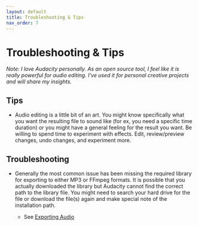 ```yaml
---
layout: default
title: Troubleshooting & Tips
nav_order: 7
---
```


# Troubleshooting & Tips

*Note: I love Audacity personally. As an open source tool, I feel like it is really powerful for audio editing. I've used it for personal creative projects and will share my insights.*

## Tips

* Audio editing is a little bit of an art. You might know specifically what you want the resulting file to sound like (for ex, you need a specific time duration) or you might have a general feeling for the result you want. Be willing to spend time to experiment with effects. Edit, review/preview changes, undo changes, and experiment more.

## Troubleshooting

* Generally the most common issue has been missing the required library for exporting to either MP3 or FFmpeg formats. It is possible that you actually downloaded the library but Audacity cannot find the correct path to the library file. You might need to search your hard drive for the file or download the file(s) again and make special note of the installation path.

   * See [Exporting Audio](https://cch5ng.github.io/audacity-help/exporting.html)

